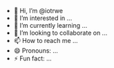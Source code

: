 - 👋 Hi, I’m @iotrwe
- 👀 I’m interested in ...
- 🌱 I’m currently learning ...
- 💞️ I’m looking to collaborate on ...
- 📫 How to reach me ...
- 😄 Pronouns: ...
- ⚡ Fun fact: ...

<!---
iotrwe/iotrwe is a ✨ special ✨ repository because its `README.md` (this file) appears on your GitHub profile.
You can click the Preview link to take a look at your changes.
--->
